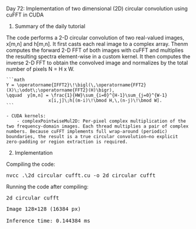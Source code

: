 Day 72: Implementation of two dimensional (2D) circular convolution using cuFFT in CUDA

1) Summary of the daily tutorial

The code performs a 2-D circular convolution of two real-valued images, x[m,n] and h[m,n]. It first casts each real image to a complex array. Thenm computes the forward 2-D FFT of both images with cuFFT and multiplies the resulting spectra element-wise in a custom kernel. It then computes the inverse 2-D FFT to obtain the convolved image and normalizes by the total number of pixels N = H x W.

    ```math
    Y = \operatorname{IFFT2}\!\bigl(\,\operatorname{FFT2}(X)\;\odot\;\operatorname{FFT2}(H)\bigr),
    \qquad  y[m,n] = \frac{1}{HW}\sum_{i=0}^{H-1}\sum_{j=0}^{W-1}
                    x[i,j]\;h[(m-i)\!\bmod H,\,(n-j)\!\bmod W].
    ```

    - CUDA kernels:
        - complexPointwiseMul2D: Per-pixel complex multiplication of the two frequency-domain images. Each thread multiplies a pair of complex numbers. Because cuFFT implements full wrap-around (periodic) boundaries, the result is a true circular convolution—no explicit zero-padding or region extraction is required.

2) Implementation

Compiling the code:

<pre>nvcc .\2d_circular_cufft.cu -o 2d_circular_cufft</pre>

Running the code after compiling:

<pre>2d_circular_cufft</pre>

<pre>Image 128×128 (16384 px)

Inference time: 0.144384 ms</pre>